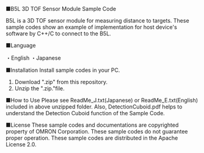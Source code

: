■B5L 3D TOF Sensor Module Sample Code

B5L is a 3D TOF sensor module for measuring distance to targets.
These sample codes show an example of implementation for host device's software
by C++/C to connect to the B5L.

■Language

・English
・Japanese

■Installation
Install sample codes in your PC.

 1. Download ".zip" from this repository.
 2. Unzip the ".zip."file.

■How to Use
Please see ReadMe_J.txt(Japanese) or ReadMe_E.txt(English) included in above unzipped folder.
Also, DetectionCuboid.pdf helps to understand the Detection Cuboid function of the Sample Code.

■License
These sample codes and documentations are copyrighted property of OMRON Corporation.
These sample codes do not guarantee proper operation.
These sample codes are distributed in the Apache License 2.0.

